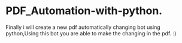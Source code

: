 # PDF_Automation-with-python.
Finally i will create a new pdf automatically changing bot using python,Using this bot you are able to make the changing in the pdf.
:)
